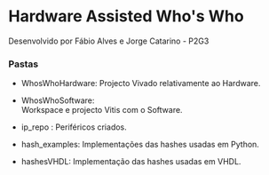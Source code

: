 # Hardware Assisted Who's Who

Desenvolvido por Fábio Alves e Jorge Catarino - P2G3

### Pastas

- WhosWhoHardware: 
  Projecto Vivado relativamente ao Hardware.
	
- WhosWhoSoftware:  
  Workspace e projecto Vitis com o Software.
	
- ip_repo : 
  Periféricos criados.

- hash_examples:
  Implementações das hashes usadas em Python.

- hashesVHDL: 
Implementação das hashes usadas em VHDL.